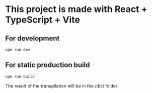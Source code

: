 # This project is made with React + TypeScript + Vite

## For development
```ssh
npm run dev
```
## For static production build
```ssh
npm run build
```
The result of the transpilation will be in the /dist folder